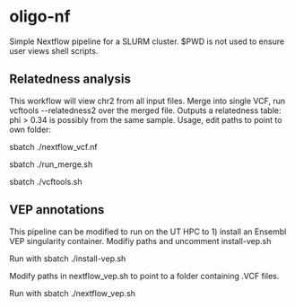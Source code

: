# oligo-nf
Simple Nextflow pipeline for a SLURM cluster. $PWD is not used to ensure user views shell scripts.
## Relatedness analysis
This workflow will view chr2 from all input files. Merge into single VCF, run vcftools --relatedness2 over the merged file. Outputs a relatedness table: phi > 0.34 is possibly from the same sample. 
Usage, edit paths to point to own folder:

sbatch ./nextflow_vcf.nf

sbatch ./run_merge.sh

sbatch ./vcftools.sh

## VEP annotations
This pipeline can be modified to run on the UT HPC to 1) install an Ensembl VEP singularity container. 
Modifiy paths and uncomment install-vep.sh

Run with sbatch ./install-vep.sh

Modify paths in nextflow_vep.sh to point to a folder containing .VCF files.

Run with sbatch ./nextflow_vep.sh

